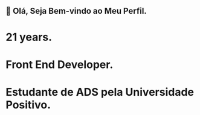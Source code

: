 ##  👋 Olá, Seja Bem-vindo ao Meu Perfil.

# 21 years.
# Front End Developer.
# Estudante de ADS pela Universidade Positivo.

